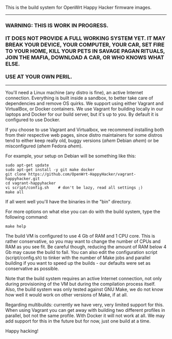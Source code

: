 This is the build system for OpenWrt Happy Hacker firmware images.

---

### WARNING: THIS IS WORK IN PROGRESS. <br><br> IT DOES NOT PROVIDE A FULL WORKING SYSTEM YET. IT MAY BREAK YOUR DEVICE, YOUR COMPUTER, YOUR CAR, SET FIRE TO YOUR HOME, KILL YOUR PETS IN SAVAGE PAGAN RITUALS, JOIN THE MAFIA, DOWNLOAD A CAR, OR WHO KNOWS WHAT ELSE. <br><br> USE AT YOUR OWN PERIL.

---

You'll need a Linux machine (any distro is fine), an active Internet connection. Everything is built inside a sandbox, to better take care of dependencies and
remove OS quirks. We support using either Vagrant and VirtualBox, or Docker containers. We use Vagrant for building locally in our laptops and Docker for our
build server, but it's up to you. By default it is configured to use Docker.

If you choose to use Vagrant and Virtualbox, we recommend installing both from their respective web pages, since distro maintainers for some distros tend to
either keep really old, buggy versions (*ahem* Debian *ahem*) or be misconfigured (*ahem* Fedora *ahem*).

For example, your setup on Debian will be something like this:

```
sudo apt-get update
sudo apt-get install -y git make docker
git clone https://github.com/OpenWrt-HappyHacker/vagrant-happyhacker.git
cd vagrant-happyhacker
vi script/config.sh    # don't be lazy, read all settings ;)
make all
```

If all went well you'll have the binaries in the "bin" directory.

For more options on what else you can do with the build system, type the following command:

```
make help
```

The build VM is configured to use 4 Gb of RAM and 1 CPU core. This is rather conservative, so you may want to change the number of CPUs and RAM as you see fit.
Be careful though, reducing the amount of RAM below 4 Gb may cause the build to fail. You can also edit the configuration script (script/config.sh) to tinker
with the number of Make jobs and parallel building if you want to speed up the builds - our defaults were set as conservative as possible.

Note that the build system requires an active Internet connection, not only during provisioning of the VM but during the compilation process itself. Also, the
build system was only tested against GNU Make, we do not know how well it would work on other versions of Make, if at all.

Regarding multibuilds: currently we have very, very limited support for this. When using Vagrant you can get away with building two different profiles in
parallel, bot not the same profile. With Docker it will not work at all. We may add support for this in the future but for now, just one build at a time.

Happy hacking!

